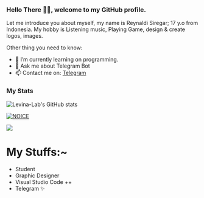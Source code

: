 ### Hello There 👋🏻, welcome to my GitHub profile.

Let me introduce you about myself, my name is Reynaldi Siregar; 17 y.o from Indonesia. My hobby is Listening music, Playing Game, design & create logos, images.

Other thing you need to know:

- 🌱 I’m currently learning on programming.
- 💬 Ask me about Telegram Bot
- 📫 Contact me on: [Telegram](https://t.me/dlwrml)

### My Stats
![Levina-Lab's GitHub stats](https://github-readme-stats.vercel.app/api?username=levina-lab&show_icons=true&theme=radical)

[![NOICE](https://github-readme-stats.vercel.app/api/top-langs/?username=levina-lab&layout=compact&theme=midnight-purple&hide=Css)](https://github.com/levina-lab)

![](https://visitor-badge.laobi.icu/badge?page_id=levina-lab)
# My Stuffs:~

- Student
- Graphic Designer
- Visual Studio Code ++
- Telegram ✨
